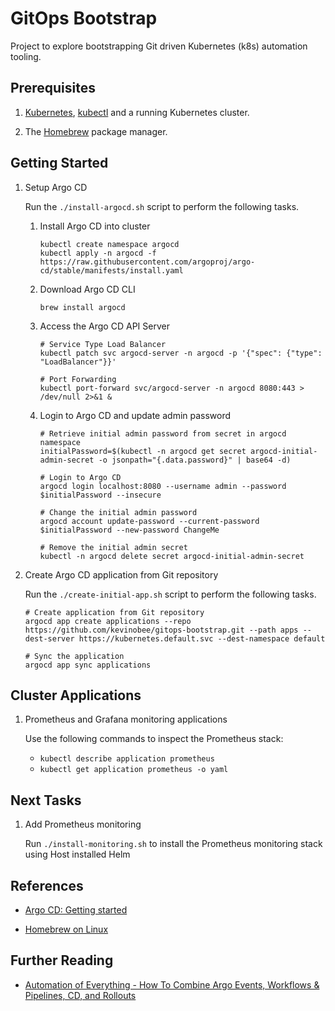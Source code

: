 # GitOps Bootstrap

Project to explore bootstrapping Git driven Kubernetes (k8s) automation tooling.

## Prerequisites

1. [Kubernetes](https://kubernetes.io/),  [kubectl](https://kubernetes.io/docs/tasks/tools/) and a running Kubernetes cluster.

1. The [Homebrew](https://docs.brew.sh/Homebrew-on-Linux) package manager.

## Getting Started

1. Setup Argo CD

    Run the ```./install-argocd.sh``` script to perform the following tasks.

    1. Install Argo CD into cluster

        ```Shell
        kubectl create namespace argocd
        kubectl apply -n argocd -f https://raw.githubusercontent.com/argoproj/argo-cd/stable/manifests/install.yaml
        ```

    1. Download Argo CD CLI

        ```Shell
        brew install argocd
        ```

    1. Access the Argo CD API Server

        ```Shell
        # Service Type Load Balancer
        kubectl patch svc argocd-server -n argocd -p '{"spec": {"type": "LoadBalancer"}}'

        # Port Forwarding
        kubectl port-forward svc/argocd-server -n argocd 8080:443 > /dev/null 2>&1 &
        ```

    1. Login to Argo CD and update admin password

        ```Shell
        # Retrieve initial admin password from secret in argocd namespace
        initialPassword=$(kubectl -n argocd get secret argocd-initial-admin-secret -o jsonpath="{.data.password}" | base64 -d)

        # Login to Argo CD
        argocd login localhost:8080 --username admin --password $initialPassword --insecure

        # Change the initial admin password
        argocd account update-password --current-password $initialPassword --new-password ChangeMe

        # Remove the initial admin secret
        kubectl -n argocd delete secret argocd-initial-admin-secret
        ```

1. Create Argo CD application from Git repository

    Run the ```./create-initial-app.sh``` script to perform the following tasks.

    ```Shell
    # Create application from Git repository
    argocd app create applications --repo https://github.com/kevinobee/gitops-bootstrap.git --path apps --dest-server https://kubernetes.default.svc --dest-namespace default

    # Sync the application
    argocd app sync applications
    ```

## Cluster Applications

1. Prometheus and Grafana monitoring applications

    Use the following commands to inspect the Prometheus stack:
    * ```kubectl describe application prometheus```
    * ```kubectl get application prometheus -o yaml```

## Next Tasks

1. Add Prometheus monitoring

    Run ```./install-monitoring.sh``` to install the Prometheus monitoring stack using Host installed Helm

<!-- 1. [Gitea](https://gitea.com/) will be used in the repository examples to provide a locally hosted Git repository that can be monitored by and interact with Argo CD running in the cluster. -->

## References

* [Argo CD: Getting started](https://argo-cd.readthedocs.io/en/stable/getting_started/)

<!-- * [Gitea: Git with a cup of tea](https://gitea.com/) -->

* [Homebrew on Linux](https://docs.brew.sh/Homebrew-on-Linux)

## Further Reading

* [Automation of Everything - How To Combine Argo Events, Workflows & Pipelines, CD, and Rollouts](https://github.com/vfarcic/argo-combined-demo)
